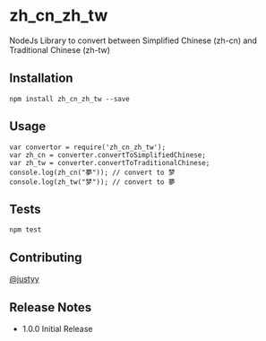 # zh_cn_zh_tw
NodeJs Library to convert between Simplified Chinese (zh-cn) and Traditional Chinese (zh-tw)


## Installation
```
npm install zh_cn_zh_tw --save
```

## Usage
```
var convertor = require('zh_cn_zh_tw');
var zh_cn = converter.convertToSimplifiedChinese;
var zh_tw = converter.convertToTraditionalChinese;
console.log(zh_cn("夢")); // convert to 梦
console.log(zh_tw("梦")); // convert to 夢
```

## Tests
```
npm test
```

## Contributing
[@justyy](https://steemit.com/@justyy)

## Release Notes
* 1.0.0 Initial Release